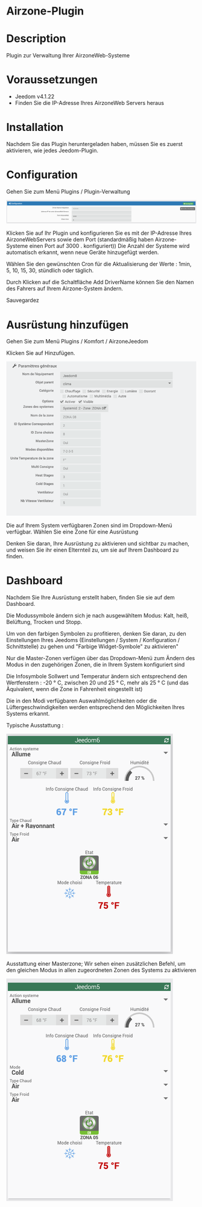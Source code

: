 # Airzone-Plugin


# Description

Plugin zur Verwaltung Ihrer AirzoneWeb-Systeme


# Voraussetzungen

 - Jeedom v4.1.22
 - Finden Sie die IP-Adresse Ihres AirzoneWeb Servers heraus


# Installation

Nachdem Sie das Plugin heruntergeladen haben, müssen Sie es zuerst aktivieren, wie jedes Jeedom-Plugin.


# Configuration

Gehen Sie zum Menü Plugins / Plugin-Verwaltung

![config](../images/airzoneConfig.png)

Klicken Sie auf Ihr Plugin und konfigurieren Sie es mit der IP-Adresse Ihres AirzoneWebServers sowie dem Port (standardmäßig haben Airzone-Systeme einen Port auf 3000 . konfiguriert))
Die Anzahl der Systeme wird automatisch erkannt, wenn neue Geräte hinzugefügt werden.

Wählen Sie den gewünschten Cron für die Aktualisierung der Werte : 1min, 5, 10, 15, 30, stündlich oder täglich.

Durch Klicken auf die Schaltfläche Add DriverName können Sie den Namen des Fahrers auf Ihrem Airzone-System ändern.

Sauvegardez


# Ausrüstung hinzufügen

Gehen Sie zum Menü Plugins / Komfort / AirzoneJeedom


Klicken Sie auf Hinzufügen.

![config](../images/airzoneEquip.png)

Die auf Ihrem System verfügbaren Zonen sind im Dropdown-Menü verfügbar.
Wählen Sie eine Zone für eine Ausrüstung


Denken Sie daran, Ihre Ausrüstung zu aktivieren und sichtbar zu machen, und weisen Sie ihr einen Elternteil zu, um sie auf Ihrem Dashboard zu finden.


# Dashboard


Nachdem Sie Ihre Ausrüstung erstellt haben, finden Sie sie auf dem Dashboard.

Die Modussymbole ändern sich je nach ausgewähltem Modus: Kalt, heiß, Belüftung, Trocken und Stopp.

Um von den farbigen Symbolen zu profitieren, denken Sie daran, zu den Einstellungen Ihres Jeedoms (Einstellungen / System / Konfiguration / Schnittstelle) zu gehen und "Farbige Widget-Symbole" zu aktivieren"

Nur die Master-Zonen verfügen über das Dropdown-Menü zum Ändern des Modus in den zugehörigen Zonen, die in Ihrem System konfiguriert sind

Die Infosymbole Sollwert und Temperatur ändern sich entsprechend den Wertfenstern : -20 ° C, zwischen 20 und 25 ° C, mehr als 25 ° C (und das Äquivalent, wenn die Zone in Fahrenheit eingestellt ist)

Die in den Modi verfügbaren Auswahlmöglichkeiten oder die Lüftergeschwindigkeiten werden entsprechend den Möglichkeiten Ihres Systems erkannt.



Typische Ausstattung :

![config](../images/airzoneNoMaster.png)


Ausstattung einer Masterzone; Wir sehen einen zusätzlichen Befehl, um den gleichen Modus in allen zugeordneten Zonen des Systems zu aktivieren


![config](../images/airzoneMaster.png)
